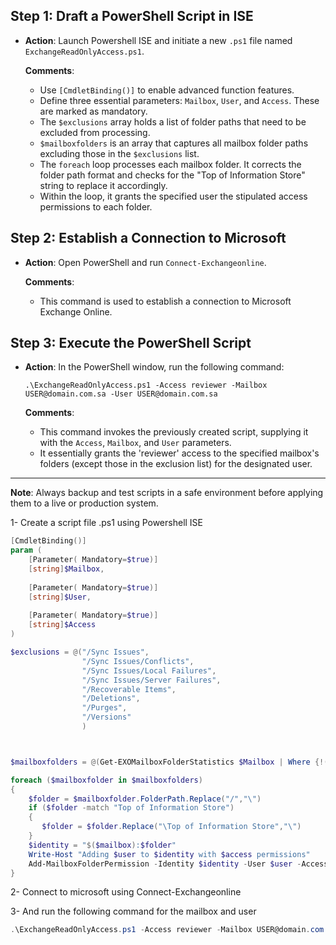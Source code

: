 
## Step 1: Draft a PowerShell Script in ISE
- **Action**: Launch Powershell ISE and initiate a new `.ps1` file named `ExchangeReadOnlyAccess.ps1`.
  
  **Comments**:
  - Use `[CmdletBinding()]` to enable advanced function features.
  - Define three essential parameters: `Mailbox`, `User`, and `Access`. These are marked as mandatory.
  - The `$exclusions` array holds a list of folder paths that need to be excluded from processing.
  - `$mailboxfolders` is an array that captures all mailbox folder paths excluding those in the `$exclusions` list.
  - The `foreach` loop processes each mailbox folder. It corrects the folder path format and checks for the "Top of Information Store" string to replace it accordingly.
  - Within the loop, it grants the specified user the stipulated access permissions to each folder.

## Step 2: Establish a Connection to Microsoft 
- **Action**: Open PowerShell and run `Connect-Exchangeonline`.

  **Comments**: 
  - This command is used to establish a connection to Microsoft Exchange Online.

## Step 3: Execute the PowerShell Script
- **Action**: In the PowerShell window, run the following command:
  ```
  .\ExchangeReadOnlyAccess.ps1 -Access reviewer -Mailbox USER@domain.com.sa -User USER@domain.com.sa
  ```

  **Comments**:
  - This command invokes the previously created script, supplying it with the `Access`, `Mailbox`, and `User` parameters. 
  - It essentially grants the 'reviewer' access to the specified mailbox's folders (except those in the exclusion list) for the designated user.

---

**Note**: Always backup and test scripts in a safe environment before applying them to a live or production system.




1- Create a script file .ps1 using Powershell ISE 
```powershell
[CmdletBinding()]
param (
	[Parameter( Mandatory=$true)]
	[string]$Mailbox,
    
	[Parameter( Mandatory=$true)]
	[string]$User,
    
  	[Parameter( Mandatory=$true)]
	[string]$Access
)

$exclusions = @("/Sync Issues",
                "/Sync Issues/Conflicts",
                "/Sync Issues/Local Failures",
                "/Sync Issues/Server Failures",
                "/Recoverable Items",
                "/Deletions",
                "/Purges",
                "/Versions"
                )



$mailboxfolders = @(Get-EXOMailboxFolderStatistics $Mailbox | Where {!($exclusions -icontains $_.FolderPath)} | Select FolderPath)

foreach ($mailboxfolder in $mailboxfolders)
{
    $folder = $mailboxfolder.FolderPath.Replace("/","\")
    if ($folder -match "Top of Information Store")
    {
       $folder = $folder.Replace("\Top of Information Store","\")
    }
    $identity = "$($mailbox):$folder"
    Write-Host "Adding $user to $identity with $access permissions"
    Add-MailboxFolderPermission -Identity $identity -User $user -AccessRights $Access -ErrorAction SilentlyContinue
}
```
2- Connect to microsoft using Connect-Exchangeonline

3- And run the following command for the mailbox and user
```powershell
.\ExchangeReadOnlyAccess.ps1 -Access reviewer -Mailbox USER@domain.com.sa -User USER@domain.com.sa
